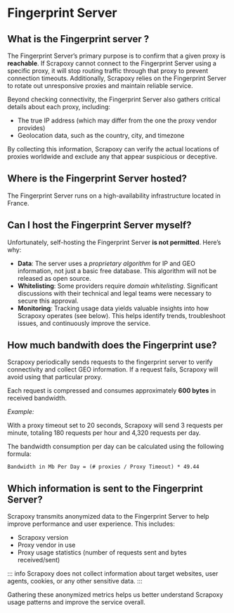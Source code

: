 # Fingerprint Server

## What is the Fingerprint server ?

The Fingerprint Server’s primary purpose is to confirm that a given proxy is **reachable**.
If Scrapoxy cannot connect to the Fingerprint Server using a specific proxy,
it will stop routing traffic through that proxy to prevent connection timeouts.
Additionally, Scrapoxy relies on the Fingerprint Server to rotate out unresponsive proxies and maintain reliable service.

Beyond checking connectivity, the Fingerprint Server also gathers critical details about each proxy, including:

- The true IP address (which may differ from the one the proxy vendor provides)
- Geolocation data, such as the country, city, and timezone

By collecting this information, Scrapoxy can verify the actual locations of proxies worldwide and exclude any that appear suspicious or deceptive.


## Where is the Fingerprint Server hosted?

The Fingerprint Server runs on a high-availability infrastructure located in France.


## Can I host the Fingerprint Server myself?

Unfortunately, self-hosting the Fingerprint Server **is not permitted**. Here’s why:

- **Data**: The server uses a *proprietary algorithm* for IP and GEO information, not just a basic free database. This algorithm will not be released as open source.
- **Whitelisting**: Some providers require *domain whitelisting*. Significant discussions with their technical and legal teams were necessary to secure this approval.
- **Monitoring**: Tracking usage data yields valuable insights into how Scrapoxy operates (see below). This helps identify trends, troubleshoot issues, and continuously improve the service.


## How much bandwith does the Fingerprint use?

Scrapoxy periodically sends requests to the fingerprint server to verify connectivity and collect GEO information.
If a request fails, Scrapoxy will avoid using that particular proxy.

Each request is compressed and consumes approximately **600 bytes** in received bandwidth.

_Example:_

With a proxy timeout set to 20 seconds, Scrapoxy will send 3 requests per minute, totaling 180 requests per hour and 4,320 requests per day.

The bandwidth consumption per day can be calculated using the following formula:

```
Bandwidth in Mb Per Day = (# proxies / Proxy Timeout) * 49.44
```


## Which information is sent to the Fingerprint Server?

Scrapoxy transmits anonymized data to the Fingerprint Server to help improve performance and user experience. This includes:
- Scrapoxy version
- Proxy vendor in use
- Proxy usage statistics (number of requests sent and bytes received/sent)

::: info
Scrapoxy does not collect information about target websites, user agents, cookies, or any other sensitive data.
:::

Gathering these anonymized metrics helps us better understand Scrapoxy usage patterns and improve the service overall.
